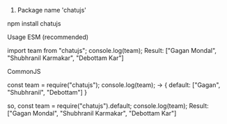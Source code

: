 1. Package name 'chatujs'

npm install chatujs

Usage
ESM (recommended)

import team from "chatujs";
console.log(team);
Result: ["Gagan Mondal", "Shubhranil Karmakar", "Debottam Kar"]

CommonJS

const team = require("chatujs");
console.log(team);
-> { default: ["Gagan", "Shubhranil", "Debottam"] }

so,
const team = require("chatujs").default;
console.log(team);
Result: ["Gagan Mondal", "Shubhranil Karmakar", "Debottam Kar"]
